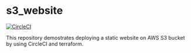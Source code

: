 # s3_website
[![CircleCI](https://circleci.com/gh/atrakic/s3-website.svg?style=svg)](https://circleci.com/gh/atrakic/s3-website)

This repository demostrates deploying a static website on AWS S3 bucket by using CircleCI and terraform.
